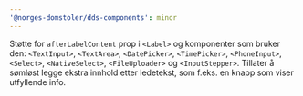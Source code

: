 ```yaml
---
'@norges-domstoler/dds-components': minor
---
```


Støtte for `afterLabelContent` prop i `<Label>` og komponenter som bruker den: `<TextInput>`, `<TextArea>`, `<DatePicker>`, `<TimePicker>`, `<PhoneInput>`, `<Select>`, `<NativeSelect>`, `<FileUploader>` og `<InputStepper>`. Tillater å sømløst legge ekstra innhold etter ledetekst, som f.eks. en knapp som viser utfyllende info.
